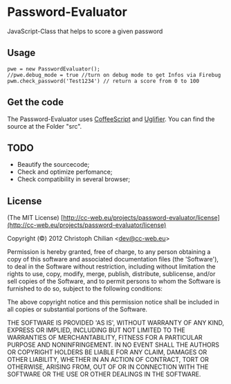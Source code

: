 # Password-Evaluator

JavaScript-Class that helps to score a given password

## Usage

    pwe = new PasswordEvaluator();
    //pwe.debug_mode = true //turn on debug mode to get Infos via Firebug
    pwm.check_password('Test1234') // return a score from 0 to 100

## Get the code

The Password-Evaluator uses [CoffeeScript](http://jashkenas.github.com/coffee-script) and [Uglifier](https://github.com/lautis/uglifier). You can find the source at the Folder "src". 


## TODO
* Beautify the sourcecode;
* Check and optimize perfomance;
* Check compatibility in several browser;


## License

(The MIT License)
[http://cc-web.eu/projects/password-evaluator/license](http://cc-web.eu/projects/password-evaluator/license)

Copyright (©) 2012 Christoph Chilian &lt;dev@cc-web.eu&gt;

Permission is hereby granted, free of charge, to any person obtaining
a copy of this software and associated documentation files (the
'Software'), to deal in the Software without restriction, including
without limitation the rights to use, copy, modify, merge, publish,
distribute, sublicense, and/or sell copies of the Software, and to
permit persons to whom the Software is furnished to do so, subject to
the following conditions:

The above copyright notice and this permission notice shall be
included in all copies or substantial portions of the Software.

THE SOFTWARE IS PROVIDED 'AS IS', WITHOUT WARRANTY OF ANY KIND,
EXPRESS OR IMPLIED, INCLUDING BUT NOT LIMITED TO THE WARRANTIES OF
MERCHANTABILITY, FITNESS FOR A PARTICULAR PURPOSE AND NONINFRINGEMENT.
IN NO EVENT SHALL THE AUTHORS OR COPYRIGHT HOLDERS BE LIABLE FOR ANY
CLAIM, DAMAGES OR OTHER LIABILITY, WHETHER IN AN ACTION OF CONTRACT,
TORT OR OTHERWISE, ARISING FROM, OUT OF OR IN CONNECTION WITH THE
SOFTWARE OR THE USE OR OTHER DEALINGS IN THE SOFTWARE.
